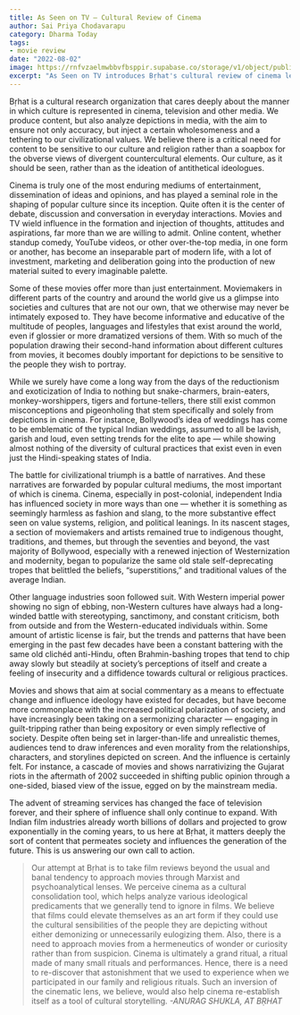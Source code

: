 ```yaml
---
title: As Seen on TV – Cultural Review of Cinema
author: Sai Priya Chodavarapu
category: Dharma Today
tags:
- movie review
date: "2022-08-02"
image: https://rnfvzaelmwbbvfbsppir.supabase.co/storage/v1/object/public/brhatwebsite/05dhiti/13.webp
excerpt: "As Seen on TV introduces Bṛhat's cultural review of cinema lens, where we examine the impact movies have played in shaping India."
---
```


Bṛhat is a cultural research organization that cares deeply about the manner in which culture is represented in cinema, television and other media. We produce content, but also analyze depictions in media, with the aim to ensure not only accuracy, but inject a certain wholesomeness and a tethering to our civilizational values. We believe there is a critical need for content to be sensitive to our culture and religion rather than a soapbox for the obverse views of divergent countercultural elements. Our culture, as it should be seen, rather than as the ideation of antithetical ideologues.

Cinema is truly one of the most enduring mediums of entertainment, dissemination of ideas and opinions, and has played a seminal role in the shaping of popular culture since its inception. Quite often it is the center of debate, discussion and conversation in everyday interactions. Movies and TV wield influence in the formation and injection of thoughts, attitudes and aspirations, far more than we are willing to admit. Online content, whether standup comedy, YouTube videos, or other over-the-top media, in one form or another, has become an inseparable part of modern life, with a lot of investment, marketing and deliberation going into the production of new material suited to every imaginable palette.

Some of these movies offer more than just entertainment. Moviemakers in different parts of the country and around the world give us a glimpse into societies and cultures that are not our own, that we otherwise may never be intimately exposed to. They have become informative and educative of the multitude of peoples, languages and lifestyles that exist around the world, even if glossier or more dramatized versions of them. With so much of the population drawing their second-hand information about different cultures from movies, it becomes doubly important for depictions to be sensitive to the people they wish to portray.

While we surely have come a long way from the days of the reductionism and exoticization of India to nothing but snake-charmers, brain-eaters, monkey-worshippers, tigers and fortune-tellers, there still exist common misconceptions and pigeonholing that stem specifically and solely from depictions in cinema. For instance, Bollywood’s idea of weddings has come to be emblematic of the typical Indian weddings, assumed to all be lavish, garish and loud, even setting trends for the elite to ape — while showing almost nothing of the diversity of cultural practices that exist even in even just the Hindi-speaking states of India.

The battle for civilizational triumph is a battle of narratives. And these narratives are forwarded by popular cultural mediums, the most important of which is cinema. Cinema, especially in post-colonial, independent India has influenced society in more ways than one — whether it is something as seemingly harmless as fashion and slang, to the more substantive effect seen on value systems, religion, and political leanings. In its nascent stages, a section of moviemakers and artists remained true to indigenous thought, traditions, and themes, but through the seventies and beyond, the vast majority of Bollywood, especially with a renewed injection of Westernization and modernity, began to popularize the same old stale self-deprecating tropes that belittled the beliefs, “superstitions,” and traditional values of the average Indian.

Other language industries soon followed suit. With Western imperial power showing no sign of ebbing, non-Western cultures have always had a long-winded battle with stereotyping, sanctimony, and constant criticism, both from outside and from the Western-educated individuals within. Some amount of artistic license is fair, but the trends and patterns that have been emerging in the past few decades have been a constant battering with the same old clichéd anti-Hindu, often Brahmin-bashing tropes that tend to chip away slowly but steadily at society’s perceptions of itself and create a feeling of insecurity and a diffidence towards cultural or religious practices.

Movies and shows that aim at social commentary as a means to effectuate change and influence ideology have existed for decades, but have become more commonplace with the increased political polarization of society, and have increasingly been taking on a sermonizing character — engaging in guilt-tripping rather than being expository or even simply reflective of society. Despite often being set in larger-than-life and unrealistic themes, audiences tend to draw inferences and even morality from the relationships, characters, and storylines depicted on screen. And the influence is certainly felt. For instance, a cascade of movies and shows narrativizing the Gujarat riots in the aftermath of 2002 succeeded in shifting public opinion through a one-sided, biased view of the issue, egged on by the mainstream media.

The advent of streaming services has changed the face of television forever, and their sphere of influence shall only continue to expand. With Indian film industries already worth billions of dollars and projected to grow exponentially in the coming years, to us here at Bṛhat, it matters deeply the sort of content that permeates society and influences the generation of the future. This is us answering our own call to action.

> Our attempt at Bṛhat is to take film reviews beyond the usual and banal tendency to approach movies through Marxist and psychoanalytical lenses. We perceive cinema as a cultural consolidation tool, which helps analyze various ideological predicaments that we generally tend to ignore in films. We believe that films could elevate themselves as an art form if they could use the cultural sensibilities of the people they are depicting without either demonizing or unnecessarily eulogizing them. Also, there is a need to approach movies from a hermeneutics of wonder or curiosity rather than from suspicion. Cinema is ultimately a grand ritual, a ritual made of many small rituals and performances. Hence, there is a need to re-discover that astonishment that we used to experience when we participated in our family and religious rituals. Such an inversion of the cinematic lens, we believe, would also help cinema re-establish itself as a tool of cultural storytelling.
<cite>-ANURAG SHUKLA, AT BṚHAT</cite>